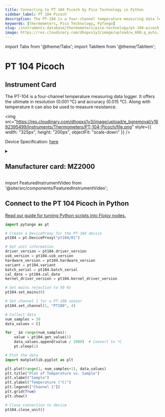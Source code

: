 ```yaml
---
title: Connecting to PT 104 Picoch by Pico Technology in Python
sidebar_label: PT 104 Picoch
description: The PT-104 is a four-channel temperature measuring data logger. It offers the ultimate in resolution (0.001 °C) and accuracy (0.015 °C). Along with temperature it can also be used to measure resistance.
keywords: [thermometers, Pico Technology, PyTango]
slug: /instruments-database/thermometers/pico-technology/pt-104-picoch
image: https://res.cloudinary.com/dhopxs1y3/image/upload/w_600,q_auto,f_auto/e_bgremoval/v1692395499/Instruments/Thermometers/PT-104-Picoch/file.jpg
---
```


import Tabs from '@theme/Tabs';
import TabItem from '@theme/TabItem';

# PT 104 Picoch

## Instrument Card

<div className="flex">

<div>

The PT-104 is a four-channel temperature measuring data logger. It offers the ultimate in resolution (0.001 °C) and accuracy (0.015 °C). Along with temperature it can also be used to measure resistance.

</div>

<img src="https://res.cloudinary.com/dhopxs1y3/image/upload/e_bgremoval/v1692395499/Instruments/Thermometers/PT-104-Picoch/file.png" style={{ width: "325px", height: "200px", objectFit: "scale-down" }} />

</div>

<div className="flex text-center">

<p>Device Specification: <a target="\_blank" href="https://www.picotech.com/download/datasheets/usb-pt-104-prt-data-logger-data-sheet.pdf">here</a></p>

</div>

<details style={{ marginTop: "15px"}}>
<summary><h2>Manufacturer card: MZ2000</h2></summary>

<img src="https://res.cloudinary.com/dhopxs1y3/image/upload/v1692806165/Instruments/Vendor%20Logos/PicoTechnology.png" style={{ width: "100%", height: "170px",objectFit: "scale-down" }} />

Pico Technology was established in 1991 and soon became a leader in the field of [PC Oscilloscopes](https://www.picotech.com/products/oscilloscope) and [data loggers](https://www.picotech.com/products/data-logger).
Pico has always been recognized for providing innovative, cost-effective alternatives to traditional test equipment and data acquisition products. In doing so, we have made high-quality instrumentation affordable.

<ul>
  <li>Headquarters: Texas, United States</li>
  <li>Yearly Revenue (millions, USD): 24.0</li>
  <li>Vendor Website: <a href="https://www.picotech.com/">here</a></li>
</ul>
</details>

import FeaturedInstrumentVideo from '@site/src/components/FeaturedInstrumentVideo';

<FeaturedInstrumentVideo category='WIDGET2000' manufacturer='MZ2000'></FeaturedInstrumentVideo>


## Connect to the PT 104 Picoch in Python

[Read our guide for turning Python scripts into Flojoy nodes.](https://docs.flojoy.ai/custom-nodes/creating-custom-node/)
<Tabs>

<TabItem value="Flojoy" label="Flojoy" className="flojoy-instrument-tabs">

<NodeCardCollection category='WIDGET2000' manufacturer='MZ2000'></NodeCardCollection>

</TabItem>
<TabItem value="PyTango" label="PyTango">

```python
import pytango as pt

# Create a DeviceProxy for the PT-104 device
pt104 = pt.DeviceProxy("pt104/01")

# Get unit information
driver_version = pt104.driver_version
usb_version = pt104.usb_version
hardware_version = pt104.hardware_version
variant = pt104.variant
batch_serial = pt104.batch_serial
cal_date = pt104.cal_date
kernel_driver_version = pt104.kernel_driver_version

# Set mains rejection to 50 Hz
pt104.set_mains(0)

# Set channel 1 for a PT-100 sensor
pt104.set_channel(1, "PT100", 4)

# Collect data
num_samples = 30
data_values = []

for _ in range(num_samples):
    value = pt104.get_value(1)
    data_values.append(value / 1000)  # Convert to °C
    pt.sleep(1)

# Plot the data
import matplotlib.pyplot as plt

plt.plot(range(1, num_samples+1), data_values)
plt.title("Plot of Temperature vs. Sample")
plt.xlabel("Sample")
plt.ylabel("Temperature (°C)")
plt.legend(["Channel 1"])
plt.grid(True)
plt.show()

# Close connection to device
pt104.close_unit()
```

</TabItem>
</Tabs>